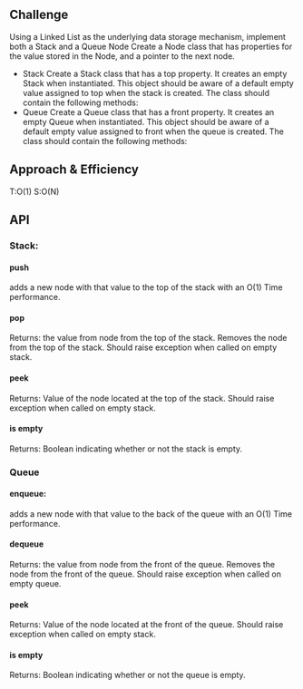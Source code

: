 
## Challenge
Using a Linked List as the underlying data storage mechanism, implement both a Stack and a Queue
Node
Create a Node class that has properties for the value stored in the Node, and a pointer to the next node.
- Stack
Create a Stack class that has a top property. It creates an empty Stack when instantiated.
This object should be aware of a default empty value assigned to top when the stack is created.
The class should contain the following methods:
- Queue
Create a Queue class that has a front property. It creates an empty Queue when instantiated.
This object should be aware of a default empty value assigned to front when the queue is created.
The class should contain the following methods:


## Approach & Efficiency
T:O(1)
S:O(N)
## API
### Stack:

#### push
adds a new node with that value to the top of the stack with an O(1) Time performance.
#### pop
Returns: the value from node from the top of the stack.
Removes the node from the top of the stack.
Should raise exception when called on empty stack.
#### peek
Returns: Value of the node located at the top of the stack.
Should raise exception when called on empty stack.
#### is empty
Returns: Boolean indicating whether or not the stack is empty.

### Queue

#### enqueue:
adds a new node with that value to the back of the queue with an O(1) Time performance.
#### dequeue
Returns: the value from node from the front of the queue.
Removes the node from the front of the queue.
Should raise exception when called on empty queue.
#### peek
Returns: Value of the node located at the front of the queue.
Should raise exception when called on empty stack.
#### is empty
Returns: Boolean indicating whether or not the queue is empty.
